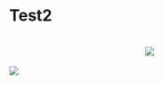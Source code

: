 # Test2
<h1 align="center">
 <img src="https://imgur.com/gallery/qJVEWkg" />
</h1>

<p align="center">
  <mp4 src="https://imgur.com/zyDotn2.video">
</p>

![](https://i.imgur.com/qJVEWkg.gif)
